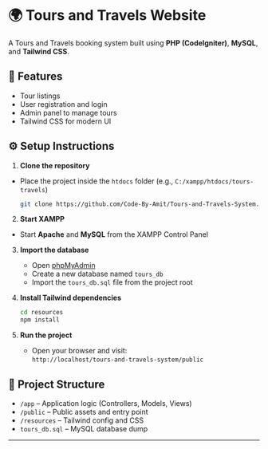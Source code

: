 # 🌍 Tours and Travels Website

A Tours and Travels booking system built using **PHP (CodeIgniter)**, **MySQL**, and **Tailwind CSS**.

## 🚀 Features

- Tour listings
- User registration and login
- Admin panel to manage tours
- Tailwind CSS for modern UI

## ⚙️ Setup Instructions

1. **Clone the repository**
- Place the project inside the `htdocs` folder (e.g., `C:/xampp/htdocs/tours-travels`)
   ```bash
   git clone https://github.com/Code-By-Amit/Tours-and-Travels-System.git
   ```

2.  **Start XAMPP**
   - Start **Apache** and **MySQL** from the XAMPP Control Panel


3. **Import the database**
   - Open [phpMyAdmin](http://localhost/phpmyadmin)
   - Create a new database named `tours_db`
   - Import the `tours_db.sql` file from the project root

4. **Install Tailwind dependencies**
   ```bash
   cd resources
   npm install
   ```

5. **Run the project**
   - Open your browser and visit:  
     `http://localhost/tours-and-travels-system/public`



## 📁 Project Structure

- `/app` – Application logic (Controllers, Models, Views)
- `/public` – Public assets and entry point
- `/resources` – Tailwind config and CSS
- `tours_db.sql` – MySQL database dump

---